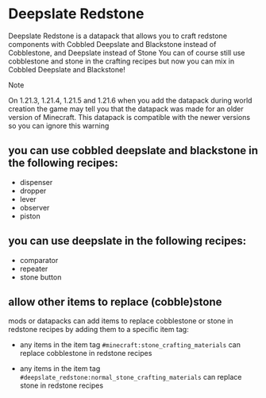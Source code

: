 # Deepslate Redstone

Deepslate Redstone is a datapack that allows you to craft redstone components with Cobbled Deepslate and Blackstone instead of Cobblestone, and Deepslate instead of Stone
You can of course still use cobblestone and stone in the crafting recipes but now you can mix in Cobbled Deepslate and Blackstone!

> [!NOTE]
> On 1.21.3, 1.21.4, 1.21.5 and 1.21.6 when you add the datapack during world creation the game may tell you that the datapack was made for an older version of Minecraft. This datapack is compatible with the newer versions so you can ignore this warning

## you can use cobbled deepslate and blackstone in the following recipes:

- dispenser
- dropper
- lever
- observer
- piston

## you can use deepslate in the following recipes:

- comparator
- repeater
- stone button

## allow other items to replace (cobble)stone

mods or datapacks can add items to replace cobblestone or stone in redstone recipes by adding them to a specific item tag:

- any items in the item tag `#minecraft:stone_crafting_materials` can replace cobblestone in redstone recipes

- any items in the item tag `#deepslate_redstone:normal_stone_crafting_materials` can replace stone in redstone recipes
